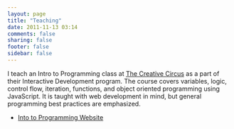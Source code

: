 ```yaml
---
layout: page
title: "Teaching"
date: 2011-11-13 03:14
comments: false
sharing: false
footer: false
sidebar: false
---
```

I teach an Intro to Programming class at [The Creative Circus](http://creativecircus.edu) as a part of their Interactive Development program. The course covers variables, logic, control flow, iteration, functions, and object oriented programming using JavaScript. It is taught with web development in mind, but general programming best practices are emphasized.

- [Into to Programming Website](http://jondkoon.com/circus/classes/intro_to_programming/)
